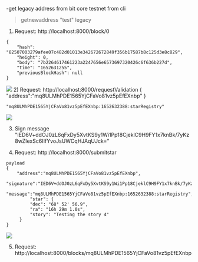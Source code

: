 
-get legacy address from bit core testnet from cli
 > getnewaddress "test" legacy

1) Request: http://localhost:8000/block/0
```
{
    "hash": "82507003279afee07c482d01013e342672672849f356b17587b8c125d3e8c829",
    "height": 0,
    "body": "7b2264617461223a2247656e6573697320426c6f636b227d",
    "time": "1652631255",
    "previousBlockHash": null
}
````
![](https://github.com/VimalKumarS/udacity_blockchain_project_1/blob/main/Screen%20Shot%202022-05-14%20at%206.58.32%20PM.png)
2) Request: http://localhost:8000/requestValidation
{
    "address":"mq8ULMhPDE1565YjCFaVo81vz5pEfEXnbp"
}
```
"mq8ULMhPDE1565YjCFaVo81vz5pEfEXnbp:1652632388:starRegistry"
```
![](https://github.com/VimalKumarS/udacity_blockchain_project_1/blob/main/Screen%20Shot%202022-05-14%20at%207.18.00%20PM.png)

3) Sign message
"IED6V+ddOJ0zL6qFxDy5XvtKS9y1Wi1Pp18CjeklC9H9FY1x7knBk/7yKz8wZIexSc6IIfYvoJsUWCqHJAqUJck="

4) Request: http://localhost:8000/submitstar
```
payload 
{
    "address":"mq8ULMhPDE1565YjCFaVo81vz5pEfEXnbp",
    "signature":"IED6V+ddOJ0zL6qFxDy5XvtKS9y1Wi1Pp18CjeklC9H9FY1x7knBk/7yKz8wZIexSc6IIfYvoJsUWCqHJAqUJck=",
    "message":"mq8ULMhPDE1565YjCFaVo81vz5pEfEXnbp:1652632388:starRegistry",
         "star": {
         "dec": "68° 52' 56.9",
         "ra": "16h 29m 1.0s",
         "story": "Testing the story 4"
     }
}
```
![](https://github.com/VimalKumarS/udacity_blockchain_project_1/blob/main/Screen%20Shot%202022-05-15%20at%209.34.21%20AM.png)

5) Request: http://localhost:8000/blocks/mq8ULMhPDE1565YjCFaVo81vz5pEfEXnbp